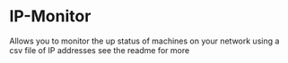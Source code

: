 # IP-Monitor
Allows you to monitor the up status of machines on your network using a csv file of IP addresses see the readme for more
